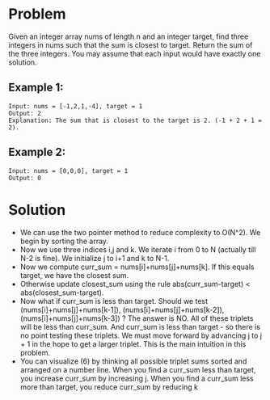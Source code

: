 # Problem

Given an integer array nums of length n and an integer target, find three integers in nums such that the sum is closest to target.
Return the sum of the three integers.
You may assume that each input would have exactly one solution.

## Example 1:
```
Input: nums = [-1,2,1,-4], target = 1
Output: 2
Explanation: The sum that is closest to the target is 2. (-1 + 2 + 1 = 2).
```
## Example 2:
```
Input: nums = [0,0,0], target = 1
Output: 0
```

# Solution
- We can use the two pointer method to reduce complexity to O(N^2). We begin by sorting the array.
- Now we use three indices i,j and k. We iterate i from 0 to N (actually till N-2 is fine). We initialize j to i+1 and k to N-1.
- Now we compute curr_sum = nums[i]+nums[j]+nums[k]. If this equals target, we have the closest sum.
- Otherwise update closest_sum using the rule abs(curr_sum-target) < abs(closest_sum-target).
- Now what if curr_sum is less than target. Should we test (nums[i]+nums[j]+nums[k-1]), (nums[i]+nums[j]+nums[k-2]), (nums[i]+nums[j]+nums[k-3]) ? The answer is NO. All of these triplets will be less than curr_sum. And curr_sum is less than target - so there is no point testing these triplets. We must move forward by advancing j to j + 1 in the hope to get a larger triplet. This is the main intuition in this problem.
- You can visualize (6) by thinking all possible triplet sums sorted and arranged on a number line. When you find a curr_sum less than target, you increase curr_sum by increasing j. When you find a curr_sum less more than target, you reduce curr_sum by reducing k
